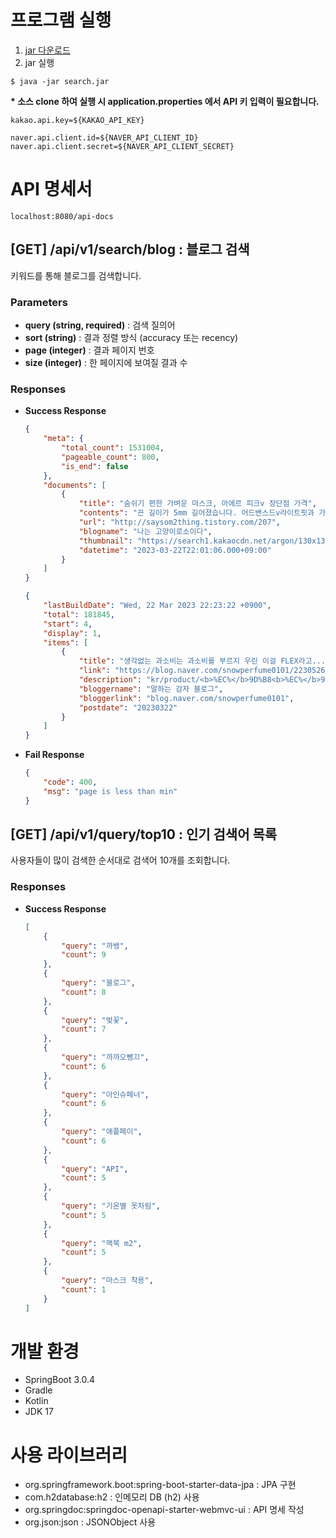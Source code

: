 # 프로그램 실행
1. [jar 다운로드](https://github.com/jinnjuu/search/raw/main/search.jar)
2. jar 실행
```
$ java -jar search.jar
```
<b>* 소스 clone 하여 실행 시 application.properties 에서 API 키 입력이 필요합니다.</b>
```
kakao.api.key=${KAKAO_API_KEY}

naver.api.client.id=${NAVER_API_CLIENT_ID}
naver.api.client.secret=${NAVER_API_CLIENT_SECRET}
```

# API 명세서
`localhost:8080/api-docs`

## [GET] /api/v1/search/blog : 블로그 검색
키워드를 통해 블로그를 검색합니다.

### Parameters
- **query (string, required)** : 검색 질의어
- **sort (string)** : 결과 정렬 방식 (accuracy 또는 recency)
- **page (integer)** : 결과 페이지 번호
- **size (integer)** : 한 페이지에 보여질 결과 수

### Responses
- **Success Response**

    ```json
    {
        "meta": {
            "total_count": 1531004,
            "pageable_count": 800,
            "is_end": false
        },
        "documents": [
            {
                "title": "숨쉬기 편한 가벼운 마스크, 아에르 피크v 장단점 가격",
                "contents": "끈 길이가 5mm 길어졌습니다. 어드밴스드v라이트핏과 가로세로 길이는 같습니다. 제품실측사이즈는 다음과 같습니다. S 가로113 세로 120 끈길이 155 M 가로<b>123</b> 세로 139 끈길이 165 L 가로130 세로 147 끈길이 170 아에르피크v 라이트 가격 및 장단점 저는 아에르피크를 사는데 v로 사야 돼서 아에르피크v라이트를 구매...",
                "url": "http://saysom2thing.tistory.com/207",
                "blogname": "나는 고양이로소이다",
                "thumbnail": "https://search1.kakaocdn.net/argon/130x130_85_c/Js2xjzwG34d",
                "datetime": "2023-03-22T22:01:06.000+09:00"
            }
        ]
    }
    ```

    ```json
    {
        "lastBuildDate": "Wed, 22 Mar 2023 22:23:22 +0900",
        "total": 181845,
        "start": 4,
        "display": 1,
        "items": [
            {
                "title": "생각없는 과소비는 과소비를 부르지 우린 이걸 FLEX라고... ",
                "link": "https://blog.naver.com/snowperfume0101/223052686731",
                "description": "kr/product/<b>%EC%</b>9D%B8<b>%EC%</b>96%B<b>4%ED%</b>95%9C<b>%EB%</b>B3%B5-<b>%EC%</b>B<b>9%</b>98<b>%EB%A7%</b>88-<b>%EC%</b>82%B<b>4%</b>EA%B5%<b>AC%</b><b>EB%</b><b>B0%</b>B1<b>%EC%</b>83%89-<b>%EB%A</b>1%B1/20/category/31/display/1/ 구매 할 사람 당연히 없겠지만 그냥 공유함... 근데 멍청비용이 생각보다 좋은 결과물... ",
                "bloggername": "말하는 감자 블로그",
                "bloggerlink": "blog.naver.com/snowperfume0101",
                "postdate": "20230322"
            }
        ]
    }
    ```

- **Fail Response**

    ```json
    {
        "code": 400,
        "msg": "page is less than min"
    }
    ```


## [GET] /api/v1/query/top10 : 인기 검색어 목록

사용자들이 많이 검색한 순서대로 검색어 10개를 조회합니다.

### Responses

- **Success Response**

    ```json
    [
        {
            "query": "까뱅",
            "count": 9
        },
        {
            "query": "블로그",
            "count": 8
        },
        {
            "query": "벚꽃",
            "count": 7
        },
        {
            "query": "까까오뺑끄",
            "count": 6
        },
        {
            "query": "아인슈페너",
            "count": 6
        },
        {
            "query": "애플페이",
            "count": 6
        },
        {
            "query": "API",
            "count": 5
        },
        {
            "query": "기온별 옷차림",
            "count": 5
        },
        {
            "query": "맥북 m2",
            "count": 5
        },
        {
            "query": "마스크 착용",
            "count": 1
        }
    ]
    ```




# 개발 환경
- SpringBoot 3.0.4
- Gradle
- Kotlin
- JDK 17

# 사용 라이브러리
- org.springframework.boot:spring-boot-starter-data-jpa : JPA 구현
- com.h2database:h2 : 인메모리 DB (h2) 사용
- org.springdoc:springdoc-openapi-starter-webmvc-ui : API 명세 작성
- org.json:json : JSONObject 사용